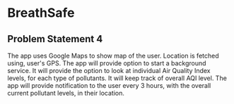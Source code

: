 # BreathSafe
## Problem Statement 4

The app uses Google Maps to show map of the user. Location is fetched using, user's GPS. The app will provide option to start a background service. It will provide the option to look at individual Air Quality Index levels, for each type of pollutants. It will keep track of overall AQI level. The app will provide notification to the user every 3 hours, with the overall current pollutant levels, in their location. 
